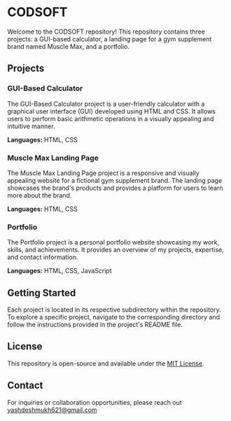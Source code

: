 # CODSOFT

Welcome to the CODSOFT repository! This repository contains three projects: a GUI-based calculator, a landing page for a gym supplement brand named Muscle Max, and a portfolio.

## Projects

### GUI-Based Calculator

The GUI-Based Calculator project is a user-friendly calculator with a graphical user interface (GUI) developed using HTML and CSS. It allows users to perform basic arithmetic operations in a visually appealing and intuitive manner.

**Languages:** HTML, CSS

### Muscle Max Landing Page

The Muscle Max Landing Page project is a responsive and visually appealing website for a fictional gym supplement brand. The landing page showcases the brand's products and provides a platform for users to learn more about the brand.

**Languages:** HTML, CSS

### Portfolio

The Portfolio project is a personal portfolio website showcasing my work, skills, and achievements. It provides an overview of my projects, expertise, and contact information.

**Languages:** HTML, CSS, JavaScript

## Getting Started

Each project is located in its respective subdirectory within the repository. To explore a specific project, navigate to the corresponding directory and follow the instructions provided in the project's README file.

## License

This repository is open-source and available under the [MIT License](LICENSE).

## Contact

For inquiries or collaboration opportunities, please reach out yashdeshmukh621@gmail.com
